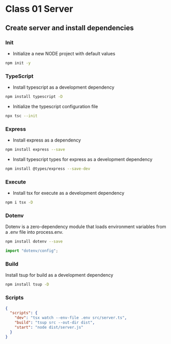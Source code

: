 # Class 01 Server

## Create server and install dependencies

### Init

- Initialize a new NODE project with default values

```bash
npm init -y
```

### TypeScript

- Install typescript as a development dependency

```bash
npm install typescript -D
```

- Initialize the typescript configuration file

```bash
npx tsc --init
```

### Express

- Install express as a dependency

```bash
npm install express --save
```

- Install typescript types for express as a development dependency

```bash
npm install @types/express --save-dev
```

### Execute

- Install tsx for execute as a development dependency

```bash
npm i tsx -D
```

### Dotenv

Dotenv is a zero-dependency module that loads environment variables from a .env file into process.env.

```bash
npm install dotenv --save
```

```ts
import "dotenv/config";
```

### Build

Install tsup for build as a development dependency

```bash
npm install tsup -D
```

### Scripts

```json
{
  "scripts": {
    "dev": "tsx watch --env-file .env src/server.ts",
    "build": "tsup src --out-dir dist",
    "start": "node dist/server.js"
  }
}
```
